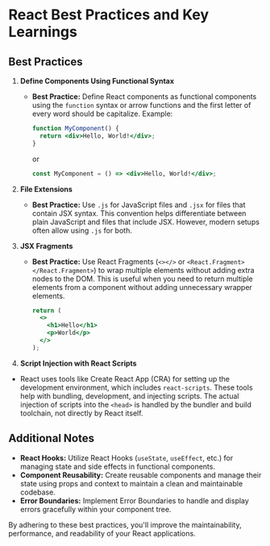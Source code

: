 # React Best Practices and Key Learnings

## Best Practices

1. **Define Components Using Functional Syntax**
   - **Best Practice:** Define React components as functional components using the `function` syntax or arrow functions and the first letter of every word should be capitalize. Example:

     ```jsx
     function MyComponent() {
       return <div>Hello, World!</div>;
     }
     ```

     or

     ```jsx
     const MyComponent = () => <div>Hello, World!</div>;
     ```

2. **File Extensions**
   - **Best Practice:** Use `.js` for JavaScript files and `.jsx` for files that contain JSX syntax. This convention helps differentiate between plain JavaScript and files that include JSX. However, modern setups often allow using `.js` for both.

3. **JSX Fragments**
   - **Best Practice:** Use React Fragments (`<></>` or `<React.Fragment></React.Fragment>`) to wrap multiple elements without adding extra nodes to the DOM. This is useful when you need to return multiple elements from a component without adding unnecessary wrapper elements.

     ```jsx
     return (
       <>
         <h1>Hello</h1>
         <p>World</p>
       </>
     );
     ```

4. **Script Injection with React Scripts**

- React uses tools like Create React App (CRA) for setting up the development environment, which includes `react-scripts`. These tools help with bundling, development, and injecting scripts. The actual injection of scripts into the `<head>` is handled by the bundler and build toolchain, not directly by React itself.

## Additional Notes

- **React Hooks:** Utilize React Hooks (`useState`, `useEffect`, etc.) for managing state and side effects in functional components.
- **Component Reusability:** Create reusable components and manage their state using props and context to maintain a clean and maintainable codebase.
- **Error Boundaries:** Implement Error Boundaries to handle and display errors gracefully within your component tree.

By adhering to these best practices, you'll improve the maintainability, performance, and readability of your React applications.
